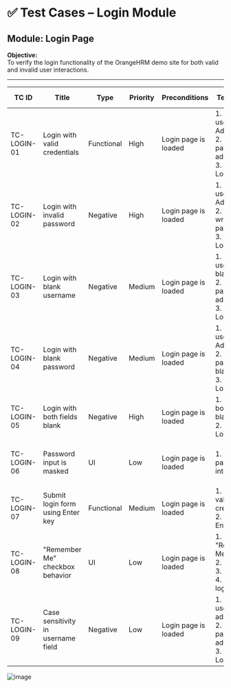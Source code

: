 # ✅ Test Cases – Login Module

## Module: Login Page

**Objective:**  
To verify the login functionality of the OrangeHRM demo site for both valid and invalid user interactions.

---

| TC ID       | Title                              | Type       | Priority | Preconditions      | Test Steps                                                                 | Expected Result                              |
|-------------|------------------------------------|------------|----------|---------------------|----------------------------------------------------------------------------|-----------------------------------------------|
| TC-LOGIN-01 | Login with valid credentials       | Functional | High     | Login page is loaded | 1. Enter username: Admin<br>2. Enter password: admin123<br>3. Click Login | User is redirected to dashboard               |
| TC-LOGIN-02 | Login with invalid password        | Negative   | High     | Login page is loaded | 1. Enter username: Admin<br>2. Enter wrong password<br>3. Click Login     | Error message "Invalid credentials" appears   |
| TC-LOGIN-03 | Login with blank username          | Negative   | Medium   | Login page is loaded | 1. Leave username blank<br>2. Enter password: admin123<br>3. Click Login  | Error: "Required" under username field        |
| TC-LOGIN-04 | Login with blank password          | Negative   | Medium   | Login page is loaded | 1. Enter username: Admin<br>2. Leave password blank<br>3. Click Login     | Error: "Required" under password field        |
| TC-LOGIN-05 | Login with both fields blank       | Negative   | High     | Login page is loaded | 1. Leave both fields blank<br>2. Click Login                             | Error: "Required" messages for both fields    |
| TC-LOGIN-06 | Password input is masked           | UI         | Low      | Login page is loaded | 1. Enter password into field                                              | Input appears masked as dots or asterisks     |
| TC-LOGIN-07 | Submit login form using Enter key  | Functional | Medium   | Login page is loaded | 1. Enter valid credentials<br>2. Press Enter key                         | Form is submitted and login succeeds          |
| TC-LOGIN-08 | "Remember Me" checkbox behavior    | UI         | Low      | Login page is loaded | 1. Check "Remember Me"<br>2. Login<br>3. Logout<br>4. Return to login     | Username is pre-filled or remembered          |
| TC-LOGIN-09 | Case sensitivity in username field | Negative   | Low      | Login page is loaded | 1. Enter username: admin<br>2. Enter password: admin123<br>3. Click Login | Login fails if username is case-sensitive     |



![image](https://github.com/user-attachments/assets/2e50a259-e22e-40f4-af86-4f482a8ab35d)
